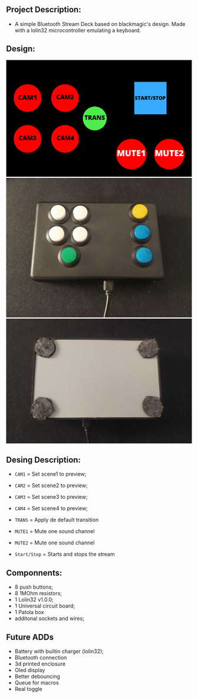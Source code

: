 Project Description: 
----
* A simple Bluetooth Stream Deck based on blackmagic's design. Made with a lolin32 microcontroller emulating a keyboard. 

Design:
----
![Design](Design.png)
![Up view](V1_up.jpeg)
![Bottom view](V1_bottom.jpeg)


Desing Description:
----
*   `CAM1` = Set scene1 to preview; 
*   `CAM2` = Set scene2 to preview;
*   `CAM3` = Set scene3 to preview;
*   `CAM4` = Set scene4 to preview;

*   `TRANS` = Apply de default transition 

*   `MUTE1` = Mute one sound channel
*   `MUTE2` = Mute one sound channel  

*   `Start/Stop` = Starts and stops the stream

Componnents: 
----
* 8 push buttons; 
* 8 1MOhm resistors; 
* 1 Lolin32 v1.0.0; 
* 1 Universal circuit board; 
* 1 Patola box 
* additonal sockets and wires; 

Future ADDs
----
* Battery with builtin charger (lolin32); 
* Bluetooth connection 
* 3d printed enclosure 
* Oled display
* Better debouncing 
* Queue for macros 
* Real toggle
